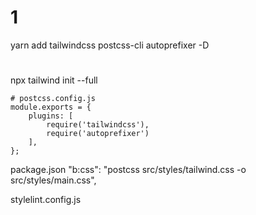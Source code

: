 # 1

yarn add tailwindcss postcss-cli autoprefixer -D

#

npx tailwind init --full

```
# postcss.config.js
module.exports = {
    plugins: [
        require('tailwindcss'),
        require('autoprefixer')
    ],
};
```

package.json
"b:css": "postcss src/styles/tailwind.css -o src/styles/main.css",


stylelint.config.js

